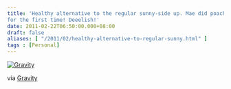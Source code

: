 ```yaml
---
title: 'Healthy alternative to the regular sunny-side up. Mae did poached eggs
for the first time! Deeelish!'
date: 2011-02-22T06:50:00.000+08:00
draft: false
aliases: [ "/2011/02/healthy-alternative-to-regular-sunny.html" ]
tags : [Personal]
---
```


[![Gravity](http://jon.doblados.net/wp-content/uploads/2011/02/Gravity.jpg.scaled1000-300x225.jpg)](http://jon.doblados.net/wp-content/uploads/2011/02/Gravity.jpg.scaled1000.jpg)

  

via [Gravity](http://mobileways.de/gravity)